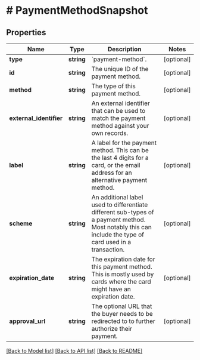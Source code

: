 # # PaymentMethodSnapshot

## Properties

Name | Type | Description | Notes
------------ | ------------- | ------------- | -------------
**type** | **string** | &#x60;payment-method&#x60;. | [optional]
**id** | **string** | The unique ID of the payment method. | [optional]
**method** | **string** | The type of this payment method. | [optional]
**external_identifier** | **string** | An external identifier that can be used to match the payment method against your own records. | [optional]
**label** | **string** | A label for the payment method. This can be the last 4 digits for a card, or the email address for an alternative payment method. | [optional]
**scheme** | **string** | An additional label used to differentiate different sub-types of a payment method. Most notably this can include the type of card used in a transaction. | [optional]
**expiration_date** | **string** | The expiration date for this payment method. This is mostly used by cards where the card might have an expiration date. | [optional]
**approval_url** | **string** | The optional URL that the buyer needs to be redirected to to further authorize their payment. | [optional]

[[Back to Model list]](../../README.md#models) [[Back to API list]](../../README.md#endpoints) [[Back to README]](../../README.md)
